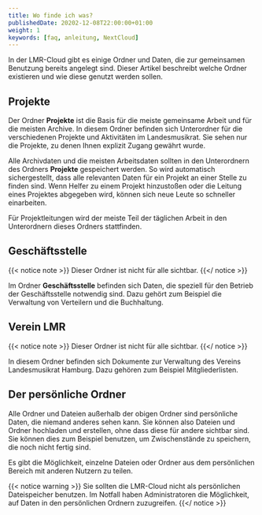 ```yaml
---
title: Wo finde ich was?
publishedDate: 20202-12-08T22:00:00+01:00
weight: 1
keywords: [faq, anleitung, NextCloud]
---
```


In der LMR-Cloud gibt es einige Ordner und Daten, die zur gemeinsamen Benutzung bereits angelegt sind. Dieser Artikel beschreibt welche Ordner existieren und wie diese genutzt werden sollen.

## Projekte

Der Ordner **Projekte** ist die Basis für die meiste gemeinsame Arbeit und für die meisten Archive. In diesem Ordner befinden sich Unterordner für die verschiedenen Projekte und Aktivitäten im Landesmusikrat. Sie sehen nur die Projekte, zu denen Ihnen explizit Zugang gewährt wurde.

Alle Archivdaten und die meisten Arbeitsdaten sollten in den Unterordnern des Ordners **Projekte** gespeichert werden. So wird automatisch sichergestellt, dass alle relevanten Daten für ein Projekt an einer Stelle zu finden sind. Wenn Helfer zu einem Projekt hinzustoßen oder die Leitung eines Projektes abgegeben wird, können sich neue Leute so schneller einarbeiten.

Für Projektleitungen wird der meiste Teil der täglichen Arbeit in den Unterordnern dieses Ordners stattfinden.

## Geschäftsstelle
{{< notice note >}}
Dieser Ordner ist nicht für alle sichtbar.
{{</ notice >}}

Im Ordner **Geschäftsstelle** befinden sich Daten, die speziell für den Betrieb der Geschäftsstelle notwendig sind. Dazu gehört zum Beispiel die Verwaltung von Verteilern und die Buchhaltung.

## Verein LMR
{{< notice note >}}
Dieser Ordner ist nicht für alle sichtbar.
{{</ notice >}}

In diesem Ordner befinden sich Dokumente zur Verwaltung des Vereins Landesmusikrat Hamburg. Dazu gehören zum Beispiel Mitgliederlisten.

## Der persönliche Ordner
Alle Ordner und Dateien außerhalb der obigen Ordner sind persönliche Daten, die niemand anderes sehen kann. Sie können also Dateien und Ordner hochladen und erstellen, ohne dass diese für andere sichtbar sind. Sie können dies zum Beispiel benutzen, um Zwischenstände zu speichern, die noch nicht fertig sind.

Es gibt die Möglichkeit, einzelne Dateien oder Ordner aus dem persönlichen Bereich mit anderen Nutzern zu teilen.

{{< notice warning >}}
Sie sollten die LMR-Cloud nicht als persönlichen Dateispeicher benutzen. Im Notfall haben Administratoren die Möglichkeit, auf Daten in den persönlichen Ordnern zuzugreifen.
{{</ notice >}}